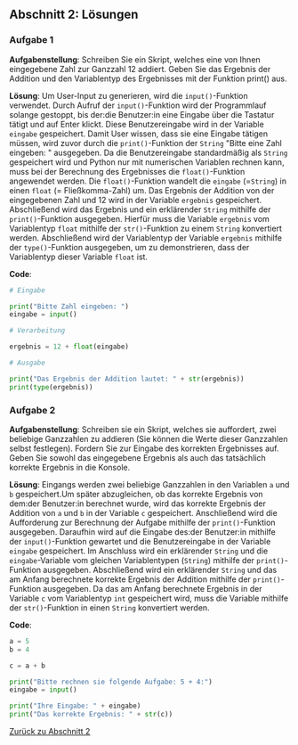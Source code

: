 ## Abschnitt 2: Lösungen

### Aufgabe 1

**Aufgabenstellung**: Schreiben Sie ein Skript, welches eine von Ihnen eingegebene Zahl 
zur Ganzzahl 12 addiert. Geben Sie das Ergebnis der Addition und den Variablentyp des 
Ergebnisses mit der Funktion print() aus.

**Lösung**: Um User-Input zu generieren, wird die `input()`-Funktion verwendet. Durch 
Aufruf der `input()`-Funktion wird der Programmlauf solange gestoppt, bis der:die 
Benutzer:in eine Eingabe über die Tastatur tätigt und auf Enter klickt. Diese 
Benutzereingabe wird in der Variable `eingabe` gespeichert. Damit User 
wissen, dass sie eine Eingabe tätigen müssen, wird zuvor durch die `print()`-Funktion 
der `String` "Bitte eine Zahl eingeben: " ausgegeben.
Da die Benutzereingabe standardmäßig als `String` gespeichert wird und Python nur mit 
numerischen Variablen rechnen kann, muss bei der Berechnung des Ergebnisses die 
`float()`-Funktion angewendet werden. Die `float()`-Funktion wandelt die `eingabe` 
(=`String`) in einen `float` (= Fließkomma-Zahl) um. Das Ergebnis der Addition von der 
eingegebenen Zahl und 12 wird in der Variable `ergebnis` gespeichert.
Abschließend wird das Ergebnis und ein erklärender `String` mithilfe der 
`print()`-Funktion ausgegeben. Hierfür muss die Variable `ergebnis` vom Variablentyp 
`float` mithilfe der `str()`-Funktion zu einem `String` konvertiert werden. 
Abschließend wird der Variablentyp der Variable `ergebnis` mithilfe der 
`type()`-Funktion ausgegeben, um zu demonstrieren, dass der Variablentyp dieser 
Variable `float` ist.

**Code**:
```python
# Eingabe

print("Bitte Zahl eingeben: ")
eingabe = input()

# Verarbeitung

ergebnis = 12 + float(eingabe)

# Ausgabe

print("Das Ergebnis der Addition lautet: " + str(ergebnis))
print(type(ergebnis))
```

### Aufgabe 2

**Aufgabenstellung**: Schreiben sie ein Skript, welches sie auffordert, zwei beliebige Ganzzahlen zu addieren 
(Sie können die Werte dieser Ganzzahlen selbst festlegen). Fordern Sie zur Eingabe des korrekten 
Ergebnisses auf. Geben Sie sowohl das eingegebene Ergebnis als auch das tatsächlich korrekte 
Ergebnis in die Konsole.

**Lösung**: Eingangs werden zwei beliebige Ganzzahlen in den Variablen `a` und `b` 
gespeichert.Um später abzugleichen, ob das korrekte Ergebnis von dem:der Benutzer:in 
berechnet wurde, wird das korrekte Ergebnis der Addition von `a` und `b` in der 
Variable `c` gespeichert. Anschließend wird die Aufforderung zur Berechnung der Aufgabe 
mithilfe der `print()`-Funktion ausgegeben. Daraufhin wird auf die Eingabe des:der 
Benutzer:in mithilfe der `input()`-Funktion gewartet und die Benutzereingabe in der 
Variable `eingabe` gespeichert. Im Anschluss wird ein erklärender `String` und die 
`eingabe`-Variable vom gleichen Variablentypen (`String`) mithilfe der `print()`-Funktion 
ausgegeben. Abschließend wird ein erklärender `String` und das am Anfang berechnete 
korrekte Ergebnis der Addition mithilfe der `print()`-Funktion ausgegeben. Da das am 
Anfang berechnete Ergebnis in der Variable `c` vom Variablentyp `int` gespeichert wird, 
muss die Variable mithilfe der `str()`-Funktion in einen `String` konvertiert werden.

**Code**:
```python
a = 5
b = 4

c = a + b

print("Bitte rechnen sie folgende Aufgabe: 5 + 4:")
eingabe = input()

print("Ihre Eingabe: " + eingabe)
print("Das korrekte Ergebnis: " + str(c))
```

[Zurück zu Abschnitt 2](part2.md)